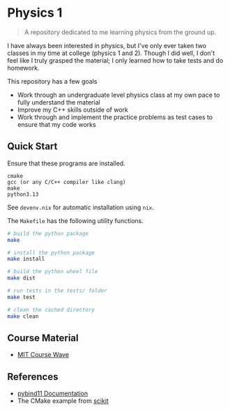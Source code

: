 # Physics 1

> A repository dedicated to me learning physics from the ground up.

I have always been interested in physics, but I've only ever taken two classes
in my time at college (physics 1 and 2). Though I did well, I don't feel like I
truly grasped the material; I only learned how to take tests and do homework.

This repository has a few goals

- Work through an undergraduate level physics class at my own pace to fully
understand the material
- Improve my C++ skills outside of work
- Work through and implement the practice problems as test cases to ensure that
my code works

## Quick Start

Ensure that these programs are installed.

```text
cmake
gcc (or any C/C++ compiler like clang)
make
python3.13
```

See `devenv.nix` for automatic installation using `nix`.

The `Makefile` has the following utility functions.

```bash
# build the python package
make 

# install the python package
make install

# build the python wheel file
make dist

# run tests in the tests/ folder
make test

# clean the cached directory
make clean
```

## Course Material

- [MIT Course Wave](https://ocw.mit.edu/courses/8-01sc-classical-mechanics-fall-2016/)

## References

- [pybind11 Documentation](https://pybind11.readthedocs.io/en/stable/)
- The CMake example from [scikit](https://github.com/pybind/scikit_build_example)
